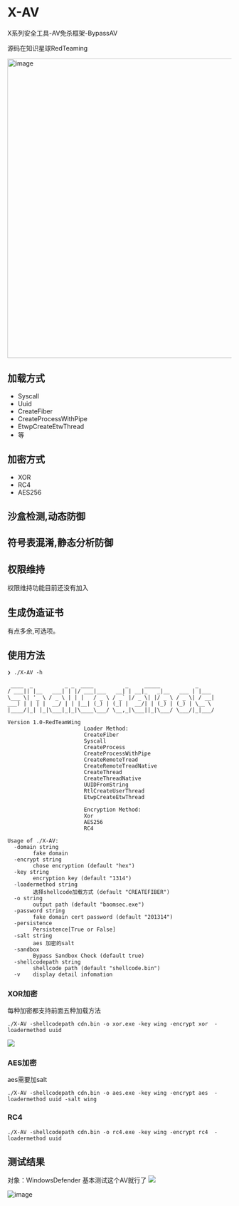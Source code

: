 # X-AV
X系列安全工具-AV免杀框架-BypassAV

源码在知识星球RedTeaming

<img width="672" alt="image" src="https://user-images.githubusercontent.com/25416365/194206098-49417456-f535-420b-bec2-57931c89b6f2.png">



## 加载方式
- Syscall
- Uuid
- CreateFiber
- CreateProcessWithPipe
- EtwpCreateEtwThread
- 等

## 加密方式
- XOR
- RC4
- AES256

## 沙盒检测,动态防御

## 符号表混淆,静态分析防御


## 权限维持
权限维持功能目前还没有加入
## 生成伪造证书
有点多余,可选项。
## 使用方法

```
❯ ./X-AV -h

 ____  _          _ _  ____          _     _____           _
/ ___|| |__   ___| | |/ ___|___   __| | __|_   _|__   ___ | |___
\___ \| '_ \ / _ \ | | |   / _ \ / _` |/ _ \| |/ _ \ / _ \| / __|
___) | | | |  __/ | | |__| (_) | (_| |  __/| | (_) | (_) | \__ \
|____/|_| |_|\___|_|_|\____\___/ \__,_|\___||_|\___/ \___/|_|___/

Version 1.0-RedTeamWing
						Loader Method:
						CreateFiber
						Syscall
						CreateProcess
						CreateProcessWithPipe
						CreateRemoteTread
						CreateRemoteTreadNative
						CreateThread
						CreateThreadNative
						UUIDFromString
						RtlCreateUserThread
						EtwpCreateEtwThread

						Encryption Method:
						Xor
						AES256
						RC4

Usage of ./X-AV:
  -domain string
    	fake domain
  -encrypt string
    	chose encryption (default "hex")
  -key string
    	encryption key (default "1314")
  -loadermethod string
    	选择shellcode加载方式 (default "CREATEFIBER")
  -o string
    	output path (default "boomsec.exe")
  -password string
    	fake domain cert password (default "201314")
  -persistence
    	Persistence[True or False]
  -salt string
    	aes 加密的salt
  -sandbox
    	Bypass Sandbox Check (default true)
  -shellcodepath string
    	shellcode path (default "shellcode.bin")
  -v	display detail infomation
  ```
  
 ### XOR加密
  每种加密都支持前面五种加载方法
```
./X-AV -shellcodepath cdn.bin -o xor.exe -key wing -encrypt xor  -loadermethod uuid
```
![](https://i.loli.net/2021/05/14/2HfmgtLoRdKiWkG.png)
 ### AES加密
 aes需要加salt
```
./X-AV -shellcodepath cdn.bin -o aes.exe -key wing -encrypt aes  -loadermethod uuid -salt wing
```
### RC4
```
./X-AV -shellcodepath cdn.bin -o rc4.exe -key wing -encrypt rc4  -loadermethod uuid
```

## 测试结果
对象：WindowsDefender
基本测试这个AV就行了
![](https://i.loli.net/2021/05/14/Q8RvafxMIFKGXWU.png)

![image](https://user-images.githubusercontent.com/25416365/118236750-0ded1700-b4c9-11eb-8e63-1b92b6f668b5.png)


